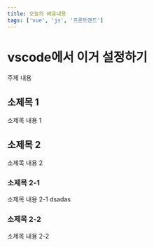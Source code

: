 ```yaml
---
title: 오늘의 배운내용
tags: ['vue', 'js', '프론트엔드']
---
```


# vscode에서 이거 설정하기

주제 내용

## 소제목 1

소제목 내용 1

## 소제목 2

소제목 내용 2

### 소제목 2-1

소제목 내용 2-1
dsadas

### 소제목 2-2

소제목 내용 2-2

